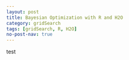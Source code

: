```yaml
---
layout: post
title: Bayesian Optimization with R and H2O
category: gridSearch 
tags: [gridSearch, R, H2O]
no-post-nav: true
---
```


test